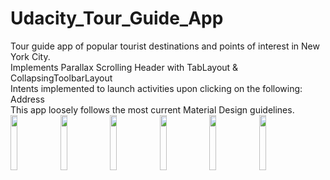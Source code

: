 # Udacity_Tour_Guide_App
Tour guide app of popular tourist destinations and points of interest in New York City. 
<br>
Implements Parallax Scrolling Header with TabLayout & CollapsingToolbarLayout
<br>
Intents implemented to launch activities upon clicking on the following:
<br>
Address
<br>
This app loosely follows the most current Material Design guidelines.
<br>
<img src="https://user-images.githubusercontent.com/38291329/64818722-7c920880-d561-11e9-8e66-ecfdb92c7895.png" width="15%"></img> 
<img src="https://user-images.githubusercontent.com/38291329/64819283-bca5bb00-d562-11e9-9a24-0ae0cdde24bb.png" width="15%"></img> 
<img src="https://user-images.githubusercontent.com/38291329/64818760-96335000-d561-11e9-8195-6ad89cf1aad8.png" width="15%"></img> 
<img src="https://user-images.githubusercontent.com/38291329/64819454-1b6b3480-d563-11e9-8f18-b23a87ec38f6.png" width="15%"></img> 
<img src="https://user-images.githubusercontent.com/38291329/64818792-acd9a700-d561-11e9-9b80-41c09894903f.png" width="15%"></img> 
<img src="https://user-images.githubusercontent.com/38291329/64818843-c5e25800-d561-11e9-9c9f-2c6015040cbe.png" width="15%"></img> 
